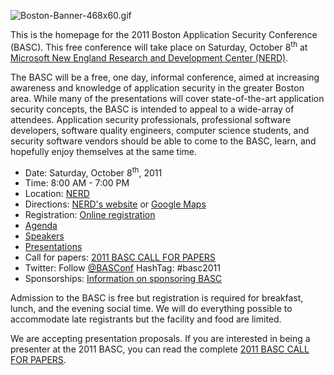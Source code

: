 ![Boston-Banner-468x60.gif](Boston-Banner-468x60.gif
"Boston-Banner-468x60.gif")

This is the homepage for the 2011 Boston Application Security Conference
(BASC). This free conference will take place on Saturday, October
8<sup>th</sup> at [Microsoft New England Research and Development Center
(NERD)](http://microsoftcambridge.com/Default.aspx).

The BASC will be a free, one day, informal conference, aimed at
increasing awareness and knowledge of application security in the
greater Boston area. While many of the presentations will cover
state-of-the-art application security concepts, the BASC is intended to
appeal to a wide-array of attendees. Application security professionals,
professional software developers, software quality engineers, computer
science students, and security software vendors should be able to come
to the BASC, learn, and hopefully enjoy themselves at the same time.

  - Date: Saturday, October 8<sup>th</sup>, 2011
  - Time: 8:00 AM - 7:00 PM
  - Location: [NERD](http://microsoftcambridge.com/Default.aspx)
  - Directions: [NERD's
    website](http://microsoftcambridge.com/About/Directions/tabid/89/Default.aspx)
    or [Google
    Maps](http://maps.google.com/places/us/ma/cambridge/memorial-dr/1/-microsoft-new-england-research-and-development-center?hl=en&gl=us)
  - Registration: [Online registration](http://basc2011.eventbrite.com/)
  - [Agenda](2011_BASC_Agenda "wikilink")
  - [Speakers](2011_BASC_Speakers "wikilink")
  - [Presentations](2011_BASC_Presentations "wikilink")
  - Call for papers: [2011 BASC CALL FOR
    PAPERS](2011_BASC_Call_For_Papers "wikilink")
  - Twitter: Follow [@BASConf](http://twitter.com/#!/BASConf) HashTag:
    \#basc2011
  - Sponsorships: [Information on sponsoring
    BASC](2011_BASC_Sponsorship "wikilink")

Admission to the BASC is free but registration is required for
breakfast, lunch, and the evening social time. We will do everything
possible to accommodate late registrants but the facility and food are
limited.

We are accepting presentation proposals. If you are interested in being
a presenter at the 2011 BASC, you can read the complete [2011 BASC CALL
FOR PAPERS](2011_BASC_Call_For_Papers "wikilink").